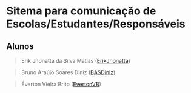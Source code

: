 # Sitema para comunicação de Escolas/Estudantes/Responsáveis

## Alunos
> Erik Jhonatta da Silva Matias ([ErikJhonatta](https://github.com/ErikJhonatta))

> Bruno Araújo Soares Diniz ([BASDiniz](https://github.com/BASDiniz))

> Éverton Vieira Brito ([EvertonVB](https://github.com/EvertonVB))
